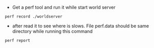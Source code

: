 - Get a perf tool and run it while start world server

```
perf record ./worldserver
```

- after read it to see where is slows. File perf.data should be same directory while running this command
```
perf report
```
